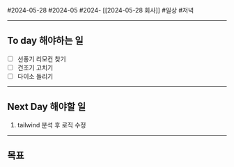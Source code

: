 #2024-05-28 #2024-05 #2024- [[2024-05-28 회사]]
#일상 #저녁 

---
## To day 해야하는 일
- [ ] 선풍기 리모컨 찾기
- [ ] 건조기 고치기
- [ ] 다이소 들리기

---
## Next Day 해야할 일
1. tailwind 분석 후 로직 수정

---

## 목표 
